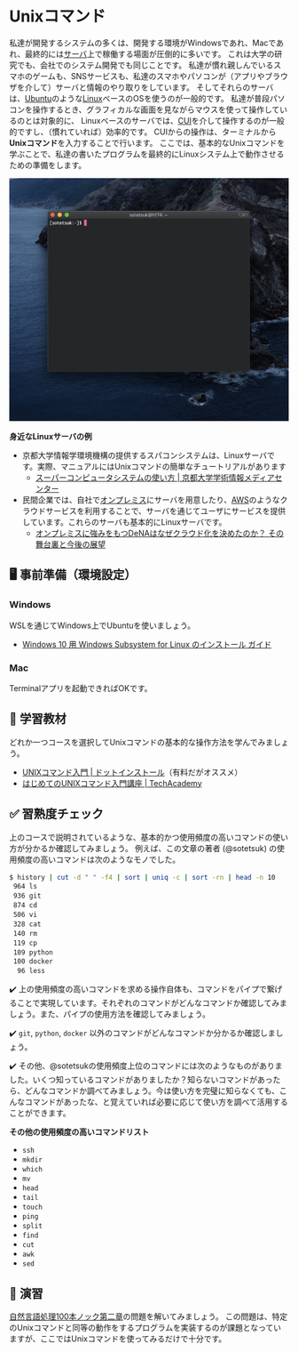 # Unixコマンド

私達が開発するシステムの多くは、開発する環境がWindowsであれ、Macであれ、最終的には[サーバ](https://ja.wikipedia.org/wiki/%E3%82%B5%E3%83%BC%E3%83%90)上で稼働する場面が圧倒的に多いです。
これは大学の研究でも、会社でのシステム開発でも同じことです。
私達が慣れ親しんでいるスマホのゲームも、SNSサービスも、私達のスマホやパソコンが（アプリやブラウザを介して）サーバと情報のやり取りをしています。
そしてそれらのサーバは、[Ubuntu](https://ja.wikipedia.org/wiki/Ubuntu)のような[Linux](https://ja.wikipedia.org/wiki/Linux)ベースのOSを使うのが一般的です。
私達が普段パソコンを操作するとき、グラフィカルな画面を見ながらマウスを使って操作しているのとは対象的に、
Linuxベースのサーバでは、[CUI](https://ja.wikipedia.org/wiki/%E3%82%AD%E3%83%A3%E3%83%A9%E3%82%AF%E3%82%BF%E3%83%A6%E3%83%BC%E3%82%B6%E3%82%A4%E3%83%B3%E3%82%BF%E3%83%95%E3%82%A7%E3%83%BC%E3%82%B9)を介して操作するのが一般的ですし、（慣れていれば）効率的です。
CUIからの操作は、ターミナルから**Unixコマンド**を入力することで行います。
ここでは、基本的なUnixコマンドを学ぶことで、私達の書いたプログラムを最終的にLinuxシステム上で動作させるための準備をします。

<div style="text-align:center"><img src="/assets/terminal.png" width=600 /></div>

**身近なLinuxサーバの例**

- 京都大学情報学環境機構の提供するスパコンシステムは、Linuxサーバです。実際、マニュアルにはUnixコマンドの簡単なチュートリアルがあります 
  - [スーパーコンピュータシステムの使い方 | 京都大学学術情報メディアセンター](https://web.kudpc.kyoto-u.ac.jp/manual/ja)
- 民間企業では、自社で[オンプレミス](https://ja.wikipedia.org/wiki/%E3%82%AA%E3%83%B3%E3%83%97%E3%83%AC%E3%83%9F%E3%82%B9#:~:text=%E3%82%AA%E3%83%B3%E3%83%97%E3%83%AC%E3%83%9F%E3%82%B9%EF%BC%88%E8%8B%B1%E8%AA%9E%3A%20on%2Dpremises,%E5%9E%8B%EF%BC%89%E3%81%A8%E3%82%82%E8%A8%B3%E3%81%95%E3%82%8C%E3%82%8B%E3%80%82)にサーバを用意したり、[AWS](https://aws.amazon.com/jp/)のようなクラウドサービスを利用することで、サーバを通じてユーザにサービスを提供しています。これらのサーバも基本的にLinuxサーバです。
  - [オンプレミスに強みをもつDeNAはなぜクラウド化を決めたのか？ その舞台裏と今後の展望](https://fullswing.dena.com/archives/2638)


## :desktop_computer: 事前準備（環境設定）

### Windows

WSLを通じてWindows上でUbuntuを使いましょう。

- [Windows 10 用 Windows Subsystem for Linux のインストール ガイド](https://docs.microsoft.com/ja-jp/windows/wsl/install-win10)

### Mac

Terminalアプリを起動できればOKです。

## :blue_book: 学習教材
どれか一つコースを選択してUnixコマンドの基本的な操作方法を学んでみましょう。

- [UNIXコマンド入門 | ドットインストール](https://dotinstall.com/lessons/basic_unix_v3)（有料だがオススメ）
- [はじめてのUNIXコマンド入門講座 | TechAcademy](https://www.youtube.com/watch?v=BLFPr2DsDys&list=PLjw-30bsJNVWvKT9G3n43GoeqOMmdweuQ)

## :white_check_mark: 習熟度チェック

上のコースで説明されているような、基本的かつ使用頻度の高いコマンドの使い方が分かるか確認してみましょう。
例えば、この文章の著者 (@sotetsuk) の使用頻度の高いコマンドは次のようなモノでした。

```sh
$ history | cut -d " " -f4 | sort | uniq -c | sort -rn | head -n 10
 964 ls
 936 git
 874 cd
 506 vi
 328 cat
 140 rm
 119 cp
 109 python
 100 docker
  96 less
```

:heavy_check_mark: 上の使用頻度の高いコマンドを求める操作自体も、コマンドをパイプで繋げることで実現しています。それぞれのコマンドがどんなコマンドか確認してみましょう。また、パイプの使用方法を確認してみましょう。

:heavy_check_mark: `git`, `python`, `docker` 以外のコマンドがどんなコマンドか分かるか確認しましょう。

:heavy_check_mark: その他、@sotetsukの使用頻度上位のコマンドには次のようなものがありました。いくつ知っているコマンドがありましたか？知らないコマンドがあったら、どんなコマンドか調べてみましょう。今は使い方を完璧に知らなくても、こんなコマンドがあったな、と覚えていれば必要に応じて使い方を調べて活用することができます。

**その他の使用頻度の高いコマンドリスト**

- `ssh`
- `mkdir` 
- `which`
- `mv`
- `head`
- `tail`
- `touch`
- `ping`
- `split`
- `find`
- `cut`
- `awk`
- `sed`


## :pencil: 演習

[自然言語処理100本ノック第二章](https://nlp100.github.io/ja/ch02.html)の問題を解いてみましょう。
この問題は、特定のUnixコマンドと同等の動作をするプログラムを実装するのが課題となっていますが、ここではUnixコマンドを使ってみるだけで十分です。